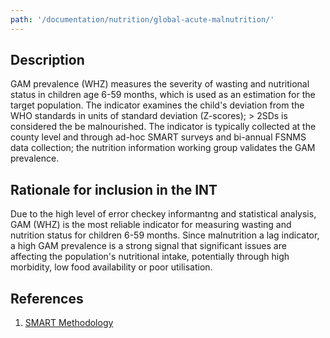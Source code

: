 ```yaml
---
path: '/documentation/nutrition/global-acute-malnutrition/'
---
```


## Description

GAM prevalence (WHZ) measures the severity of wasting and nutritional status in children age 6-59 months, which is used as an estimation for the target population. The indicator examines the child's deviation from the WHO standards in units of standard deviation (Z-scores); > 2SDs is considered the be malnourished. The indicator is typically collected at the county level and through ad-hoc SMART surveys and bi-annual FSNMS data collection; the nutrition information working group validates the GAM prevalence.

## Rationale for inclusion in the INT

Due to the high level of error checkey informantng and statistical analysis, GAM (WHZ) is the most reliable indicator for measuring wasting and nutrition status for children 6-59 months. Since malnutrition a lag indicator, a high GAM prevalence is a strong signal that significant issues are affecting the population's nutritional intake, potentially through high morbidity, low food availability or poor utilisation.

## References

1. [SMART Methodology](https://smartmethodology.org/survey-planning-tools/smart-methodology/smart-methodology-manual/)
